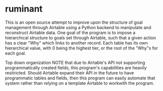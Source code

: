 # ruminant

This is an open source attempt to improve upon the structure of goal management through Airtable using a Python backend to manipulate and reconstruct Airtable data. One goal of the program is to impose a hierarchical structure to goals set through Airtable, such that a given action has a clear "Why" which links to another record. Each table has its own hierarchical value, with 0 being the highest tier, or the root of the "Why"s for each goal.

Top down organization
NOTE that due to Airtable's API not supporting programmatically created fields, this program's capabilities are heavily resitricted. Should Airtable expand their API in the future to have programmatic tables and fields, then this program can easily automate that system rather than relying on a template Airtable to workwith the program.

